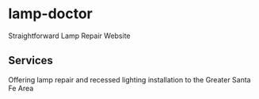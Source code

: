 # lamp-doctor
Straightforward Lamp Repair Website


## Services 
Offering lamp repair and recessed lighting installation to the Greater Santa Fe Area
